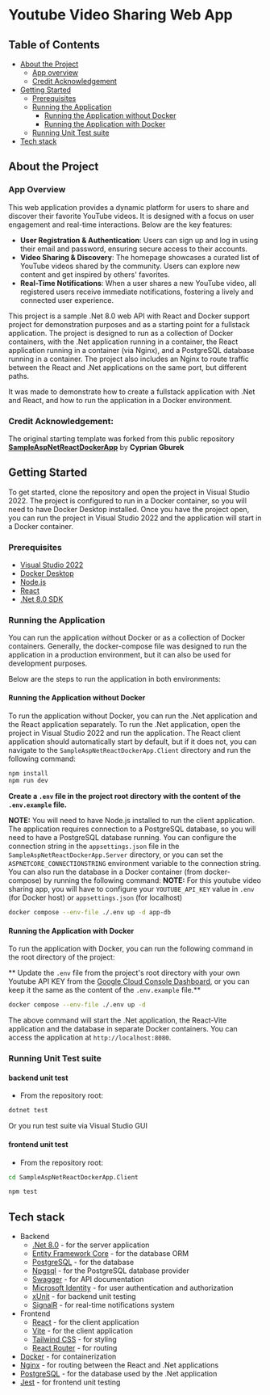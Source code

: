 # Youtube Video Sharing Web App

## Table of Contents

- [About the Project](#about-the-project)
  - [App overview](#app-overview)
  - [Credit Acknowledgement](#credit-acknowledgement)
- [Getting Started](#getting-started)
  - [Prerequisites](#prerequisites)
  - [Running the Application](#running-the-application)
    - [Running the Application without Docker](#running-the-application-without-docker)
    - [Running the Application with Docker](#running-the-application-with-docker)
  - [Running Unit Test suite](#running-unit-test-suite)
- [Tech stack](#tech-stack)

## About the Project

### App Overview
This web application provides a dynamic platform for users to share and discover their favorite YouTube videos. It is designed with a focus on user engagement and real-time interactions. Below are the key features:
- **User Registration & Authentication**: Users can sign up and log in using their email and password, ensuring secure access to their accounts.
- **Video Sharing & Discovery**: The homepage showcases a curated list of YouTube videos shared by the community. Users can explore new content and get inspired by others' favorites.
- **Real-Time Notifications**: When a user shares a new YouTube video, all registered users receive immediate notifications, fostering a lively and connected user experience.

This project is a sample .Net 8.0 web API with React and Docker support project for demonstration purposes and as a starting point for a fullstack application. The project is designed to run as a collection of Docker containers, with the .Net application running in a container, the React application running in a container (via Nginx), and a PostgreSQL database running in a container. The project also includes an Nginx to route traffic between the React and .Net applications on the same port, but different paths.

It was made to demonstrate how to create a fullstack application with .Net and React, and how to run the application in a Docker environment.

### Credit Acknowledgement:
The original starting template was forked from this public repository **[SampleAspNetReactDockerApp](https://github.com/SirCypkowskyy/SampleAspNetReactDockerApp)** by **Cyprian Gburek**

## Getting Started

To get started, clone the repository and open the project in Visual Studio 2022. The project is configured to run in a Docker container, so you will need to have Docker Desktop installed. Once you have the project open, you can run the project in Visual Studio 2022 and the application will start in a Docker container.

### Prerequisites

- [Visual Studio 2022](https://visualstudio.microsoft.com/vs/)
- [Docker Desktop](https://www.docker.com/products/docker-desktop)
- [Node.js](https://nodejs.org/en/)
- [React](https://reactjs.org/)
- [.Net 8.0 SDK](https://dotnet.microsoft.com/download/dotnet/8.0)

### Running the Application

You can run the application without Docker or as a collection of Docker containers. Generally, the docker-compose file was designed to run the application in a production environment, but it can also be used for development purposes.

Below are the steps to run the application in both environments:

#### Running the Application without Docker

To run the application without Docker, you can run the .Net application and the React application separately. To run the .Net application, open the project in Visual Studio 2022 and run the application. The React client application should automatically start by default, but if it does not, you can navigate to the `SampleAspNetReactDockerApp.Client` directory and run the following command:

```bash
npm install
npm run dev
```

**Create a `.env` file in the project root directory with the content of the `.env.example` file.**

**NOTE:** You will need to have Node.js installed to run the client application. The application requires connection to a PostgreSQL database, so you will need to have a PostgreSQL database running. You can configure the connection string in the `appsettings.json` file in the `SampleAspNetReactDockerApp.Server` directory, or you can set the `ASPNETCORE_CONNECTIONSTRING` environment variable to the connection string. You can also run the database in a Docker container (from docker-compose) by running the following command:
**NOTE:** For this youtube video sharing app, you will have to configure your `YOUTUBE_API_KEY` value in `.env` (for Docker host) or `appsettings.json` (for localhost)

```bash
docker compose --env-file ./.env up -d app-db
```

#### Running the Application with Docker

To run the application with Docker, you can run the following command in the root directory of the project:

** Update the `.env` file from the project's root directory with your own Youtube API KEY from the [Google Cloud Console Dashboard](https://cloud.google.com/docs/authentication/api-keys), or you can keep it the same as the content of the `.env.example` file.**

```bash
docker compose --env-file ./.env up -d
```

The above command will start the .Net application, the React-Vite application and the database in separate Docker containers. You can access the application at `http://localhost:8080`.

### Running Unit Test suite
#### backend unit test
- From the repository root:
```bash
dotnet test
```
Or you run test suite via Visual Studio GUI

#### frontend unit test
- From the repository root:
```bash
cd SampleAspNetReactDockerApp.Client
```
```bash
npm test
```

## Tech stack
- Backend
  - [.Net 8.0](https://dotnet.microsoft.com/download/dotnet/8.0) - for the server application
  - [Entity Framework Core](https://docs.microsoft.com/en-us/ef/core/) - for the database ORM
  - [PostgreSQL](https://www.postgresql.org/) - for the database
  - [Npgsql](https://www.npgsql.org/) - for the PostgreSQL database provider
  - [Swagger](https://swagger.io/) - for API documentation
  - [Microsoft Identity](https://docs.microsoft.com/en-us/aspnet/core/security/authentication/identity) - for user authentication and authorization
  - [xUnit](https://xunit.net/) - for backend unit testing
  - [SignalR](https://learn.microsoft.com/en-us/aspnet/signalr/overview/getting-started/introduction-to-signalr) - for real-time notifications system
- Frontend
  - [React](https://reactjs.org/) - for the client application
  - [Vite](https://vitejs.dev/) - for the client application
  - [Tailwind CSS](https://tailwindcss.com/) - for styling
  - [React Router](https://reactrouter.com/) - for routing
- [Docker](https://www.docker.com/) - for containerization
- [Nginx](https://www.nginx.com/) - for routing between the React and .Net applications
- [PostgreSQL](https://www.postgresql.org/) - for the database used by the .Net application
- [Jest](https://jestjs.io/docs/getting-started) - for frontend unit testing